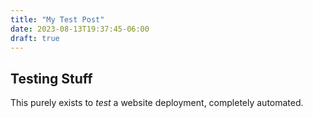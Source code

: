 ```yaml
---
title: "My Test Post"
date: 2023-08-13T19:37:45-06:00
draft: true
---
```

## Testing Stuff

This purely exists to *test* a website deployment, completely automated.

